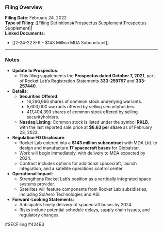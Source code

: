 ### Filing Overview

**Filing Date**: February 24, 2022  
**Type of Filing**: [[Filing Definitions#Prospectus Supplement|Prospectus Supplement]]  
**Linked Documents**: 
- [[2-24-22 8-K - $143 Million MDA Subcontract]]

---
### Notes

- **Update to Prospectus**:
    - This filing supplements the **Prospectus dated October 7, 2021**, part of Rocket Lab’s Registration Statements **333-259797** and **333-257440**.
- **Details**:
    - **Securities Offered**:
        - 16,266,666 shares of common stock underlying warrants.
        - 5,600,000 warrants offered by selling securityholders.
        - 417,404,393 shares of common stock offered by selling securityholders.
    - **Nasdaq Listing**: Common stock is listed under the symbol **RKLB**, with the last reported sale price at **$8.63 per share** as of February 23, 2022.
- **Regulation FD Disclosure**:
    - Rocket Lab entered into a **$143 million subcontract** with MDA Ltd. to design and manufacture **17 spacecraft buses** for Globalstar.
    - Work will begin immediately, with delivery to MDA expected by 2024.
    - Contract includes options for additional spacecraft, launch integration, and a satellite operations control center.
- **Operational Impact**:
    - Strengthens Rocket Lab’s position as a vertically integrated space systems provider.
    - Satellites will feature components from Rocket Lab subsidiaries, including SolAero Technologies and ASI.
- **Forward-Looking Statements**:
    - Anticipates timely delivery of spacecraft buses by 2024.
    - Risks include potential schedule delays, supply chain issues, and regulatory changes.

#SECFiling #424B3